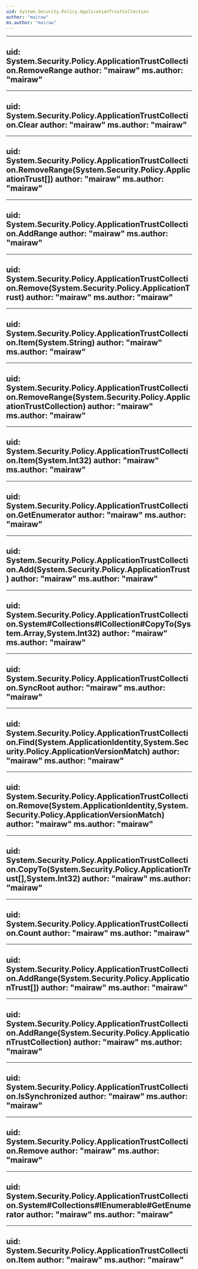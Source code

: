 ```yaml
---
uid: System.Security.Policy.ApplicationTrustCollection
author: "mairaw"
ms.author: "mairaw"
---
```


---
uid: System.Security.Policy.ApplicationTrustCollection.RemoveRange
author: "mairaw"
ms.author: "mairaw"
---

---
uid: System.Security.Policy.ApplicationTrustCollection.Clear
author: "mairaw"
ms.author: "mairaw"
---

---
uid: System.Security.Policy.ApplicationTrustCollection.RemoveRange(System.Security.Policy.ApplicationTrust[])
author: "mairaw"
ms.author: "mairaw"
---

---
uid: System.Security.Policy.ApplicationTrustCollection.AddRange
author: "mairaw"
ms.author: "mairaw"
---

---
uid: System.Security.Policy.ApplicationTrustCollection.Remove(System.Security.Policy.ApplicationTrust)
author: "mairaw"
ms.author: "mairaw"
---

---
uid: System.Security.Policy.ApplicationTrustCollection.Item(System.String)
author: "mairaw"
ms.author: "mairaw"
---

---
uid: System.Security.Policy.ApplicationTrustCollection.RemoveRange(System.Security.Policy.ApplicationTrustCollection)
author: "mairaw"
ms.author: "mairaw"
---

---
uid: System.Security.Policy.ApplicationTrustCollection.Item(System.Int32)
author: "mairaw"
ms.author: "mairaw"
---

---
uid: System.Security.Policy.ApplicationTrustCollection.GetEnumerator
author: "mairaw"
ms.author: "mairaw"
---

---
uid: System.Security.Policy.ApplicationTrustCollection.Add(System.Security.Policy.ApplicationTrust)
author: "mairaw"
ms.author: "mairaw"
---

---
uid: System.Security.Policy.ApplicationTrustCollection.System#Collections#ICollection#CopyTo(System.Array,System.Int32)
author: "mairaw"
ms.author: "mairaw"
---

---
uid: System.Security.Policy.ApplicationTrustCollection.SyncRoot
author: "mairaw"
ms.author: "mairaw"
---

---
uid: System.Security.Policy.ApplicationTrustCollection.Find(System.ApplicationIdentity,System.Security.Policy.ApplicationVersionMatch)
author: "mairaw"
ms.author: "mairaw"
---

---
uid: System.Security.Policy.ApplicationTrustCollection.Remove(System.ApplicationIdentity,System.Security.Policy.ApplicationVersionMatch)
author: "mairaw"
ms.author: "mairaw"
---

---
uid: System.Security.Policy.ApplicationTrustCollection.CopyTo(System.Security.Policy.ApplicationTrust[],System.Int32)
author: "mairaw"
ms.author: "mairaw"
---

---
uid: System.Security.Policy.ApplicationTrustCollection.Count
author: "mairaw"
ms.author: "mairaw"
---

---
uid: System.Security.Policy.ApplicationTrustCollection.AddRange(System.Security.Policy.ApplicationTrust[])
author: "mairaw"
ms.author: "mairaw"
---

---
uid: System.Security.Policy.ApplicationTrustCollection.AddRange(System.Security.Policy.ApplicationTrustCollection)
author: "mairaw"
ms.author: "mairaw"
---

---
uid: System.Security.Policy.ApplicationTrustCollection.IsSynchronized
author: "mairaw"
ms.author: "mairaw"
---

---
uid: System.Security.Policy.ApplicationTrustCollection.Remove
author: "mairaw"
ms.author: "mairaw"
---

---
uid: System.Security.Policy.ApplicationTrustCollection.System#Collections#IEnumerable#GetEnumerator
author: "mairaw"
ms.author: "mairaw"
---

---
uid: System.Security.Policy.ApplicationTrustCollection.Item
author: "mairaw"
ms.author: "mairaw"
---
